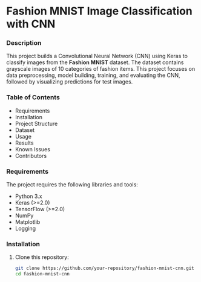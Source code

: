 # Fashion MNIST Image Classification with CNN

### Description
This project builds a Convolutional Neural Network (CNN) using Keras to classify images from the **Fashion MNIST** dataset. The dataset contains grayscale images of 10 categories of fashion items. This project focuses on data preprocessing, model building, training, and evaluating the CNN, followed by visualizing predictions for test images.

### Table of Contents
- Requirements
- Installation
- Project Structure
- Dataset
- Usage
- Results
- Known Issues
- Contributors

### Requirements
The project requires the following libraries and tools:
- Python 3.x
- Keras (>=2.0)
- TensorFlow (>=2.0)
- NumPy
- Matplotlib
- Logging

### Installation

1. Clone this repository:
   ```bash
   git clone https://github.com/your-repository/fashion-mnist-cnn.git
   cd fashion-mnist-cnn
